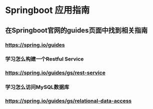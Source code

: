 # Springboot 应用指南

## 在Springboot官网的guides页面中找到相关指南

### https://spring.io/guides

### 学习怎么构建一个Restful Service

### https://spring.io/guides/gs/rest-service

### 学习怎么访问MySQL数据库

### https://spring.io/guides/gs/relational-data-access

